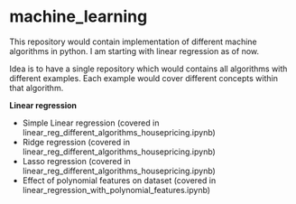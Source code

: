 # machine_learning
This repository would contain implementation of different machine algorithms in python. I am starting with linear regression as of now. 

Idea is to have a single repository which would contains all algorithms with different examples. Each example would cover different concepts within that algorithm. 

**Linear regression**

- Simple Linear regression (covered in linear_reg_different_algorithms_housepricing.ipynb)
- Ridge regression  (covered in linear_reg_different_algorithms_housepricing.ipynb)
- Lasso regression  (covered in linear_reg_different_algorithms_housepricing.ipynb)
- Effect of polynomial features on dataset (covered in linear_regression_with_polynomial_features.ipynb) 

